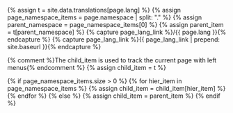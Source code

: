 {% assign t = site.data.translations[page.lang] %}
{% assign page_namespace_items = page.namespace | split: "." %}
{% assign parent_namespace = page_namespace_items[0] %}
{% assign parent_item = t[parent_namespace] %}
{% capture page_lang_link %}/{{ page.lang }}{% endcapture %}
{% capture page_lang_link %}{{ page_lang_link | prepend: site.baseurl }}{% endcapture %}

{% comment %}The child_item is used to track the current page with left menus{% endcomment %}
{% assign child_item = t %}

{% if page_namespace_items.size > 0 %}
  {% for hier_item in page_namespace_items %}
    {% assign child_item = child_item[hier_item] %}
  {% endfor %}
{% else %}
  {% assign child_item = parent_item %}
{% endif %}

